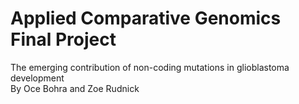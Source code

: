 # Applied Comparative Genomics Final Project

The emerging contribution of non-coding mutations in glioblastoma development  
By Oce Bohra and Zoe Rudnick
